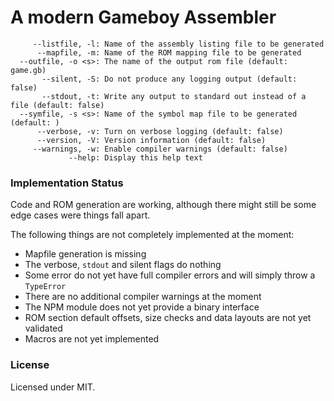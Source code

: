 # A modern Gameboy Assembler

```
     --listfile, -l: Name of the assembly listing file to be generated
      --mapfile, -m: Name of the ROM mapping file to be generated
  --outfile, -o <s>: The name of the output rom file (default: game.gb)
       --silent, -S: Do not produce any logging output (default: false)
       --stdout, -t: Write any output to standard out instead of a file (default: false)
  --symfile, -s <s>: Name of the symbol map file to be generated (default: )
      --verbose, -v: Turn on verbose logging (default: false)
      --version, -V: Version information (default: false)
     --warnings, -w: Enable compiler warnings (default: false)
             --help: Display this help text
```


### Implementation Status

Code and ROM generation are working, although there might still be some edge cases 
were things fall apart.
 
The following things are not completely implemented at the moment:

- Mapfile generation is missing
- The verbose, `stdout` and silent flags do nothing
- Some error do not yet have full compiler errors and will simply throw a `TypeError`
- There are no additional compiler warnings at the moment
- The NPM module does not yet provide a binary interface
- ROM section default offsets, size checks and data layouts are not yet validated
- Macros are not yet implemented


### License

Licensed under MIT.

